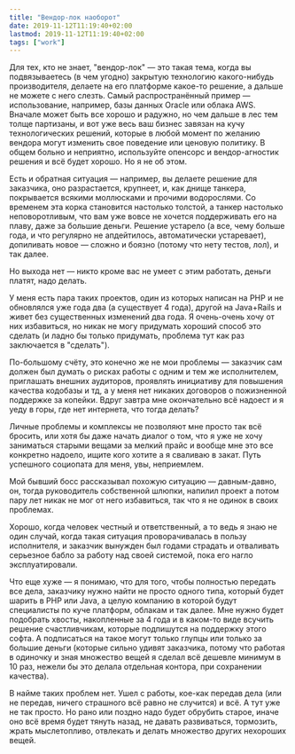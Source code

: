 ```yaml
---
title: "Вендор-лок наоборот"
date: 2019-11-12T11:19:40+02:00
lastmod: 2019-11-12T11:19:40+02:00
tags: ["work"]
---
```


Для тех, кто не знает, "вендор-лок" — это такая тема, когда вы подвязываетесь (в чем угодно) закрытую технологию какого-нибудь производителя, делаете на его платформе какое-то решение, а дальше не можете с него слезть. Самый распространённый пример — использование, например, базы данных Oracle или облака AWS. Вначале может быть все хорошо и радужно, но чем дальше в лес тем толще партизаны, и вот уже весь ваш бизнес завязан на кучу технологических решений, которые в любой момент по желанию вендора могут изменить свое поведение или ценовую политику. В общем больно и неприятно, используйте опенсорс и вендор-агностик решения и всё будет хорошо. Но я не об этом.

Есть и обратная ситуация — например, вы делаете решение для заказчика, оно разрастается, крупнеет, и, как днище танкера, покрывается всякими моллюсками и прочими водорослями. Со временем эта корка становится настолько толстой, а танкер настолько неповоротливым, что вам уже вовсе не хочется поддерживать его на плаву, даже за большие деньги. Решение устарело (а все, чему больше года, и что регулярно не апдейтилось, автоматически устаревает), допиливать новое — сложно и боязно (потому что нету тестов, лол), и так далее. 

Но выхода нет — никто кроме вас не умеет с этим работать, деньги платят, надо делать.

У меня есть пара таких проектов, один из которых написан на PHP и не обновлялся уже года два (а существует 4 года), другой на Java+Rails и живет без существенных изменений два года. Я очень-очень хочу от них избавиться, но никак не могу придумать хороший способ это сделать (и ладно бы только придумать, проблема тут как раз заключается в "сделать"). 

По-большому счёту, это конечно же не мои проблемы — заказчик сам должен был думать о рисках работы с одним и тем же исполнителем, приглашать внешних аудиторов, проявлять инициативу для повышения качества кодобазы и тд, а у меня нет никаких договоров о пожизненной поддержке за копейки. Вдруг завтра мне окончательно всё надоест и я уеду в горы, где нет интернета, что тогда делать?

Личные проблемы и комплексы не позволяют мне просто так всё бросить, или хотя бы даже начать диалог о том, что я уже не хочу заниматься старыми вещами за мелкий прайс и вообще мне это все конкретно надоело, ищите кого хотите а я сваливаю в закат. Путь успешного социопата для меня, увы, неприемлем.

Мой бывший босс рассказывал похожую ситуацию — давным-давно, он, тогда руководитель собственной шлюпки, напилил проект а потом пару лет никак не мог от него избавиться, так что я не одинок в своих проблемах.

Хорошо, когда человек честный и ответственный, а то ведь я знаю не один случай, когда такая ситуация проворачивалась в пользу исполнителя, и заказчик вынужден был годами страдать и отваливать серьезное бабло за работу над своей системой, пока его нагло эксплуатировали.

Что еще хуже — я понимаю, что для того, чтобы полностью передать все дела, заказчику нужно найти не просто одного типа, который будет шарить в PHP или Java, а целую компанию в которой будут специалисты по куче платформ, облакам и так далее. Мне нужно будет подобрать хвосты, накопленные за 4 года и в каком-то виде всучить решение счастливчикам, которые подпишутся на поддержку этого софта. А подписаться на такое могут только глупцы или только за большие деньги (которые сильно удивят заказчика, потому что работая в одиночку и зная множество вещей я сделал всё дешевле минимум в 10 раз, нежели бы это делала отдельная контора, при сохранении качества).

В найме таких проблем нет. Ушел с работы, кое-как передав дела (или не передав, ничего страшного всё равно не случится) и всё. А тут уже не так просто. Но рано или поздно надо будет обрубить старое, иначе оно всё время будет тянуть назад, не давать развиваться, тормозить, жрать мыслетопливо, отвлекать и делать множество других нехороших вещей.
